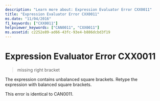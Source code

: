 ```yaml
---
description: "Learn more about: Expression Evaluator Error CXX0011"
title: "Expression Evaluator Error CXX0011"
ms.date: "11/04/2016"
f1_keywords: ["CXX0011"]
helpviewer_keywords: ["CAN0011", "CXX0011"]
ms.assetid: c2252e89-ad66-43fc-93e4-b886dcbd3f19
---
```

# Expression Evaluator Error CXX0011

> missing right bracket

The expression contains unbalanced square brackets. Retype the expression with balanced square brackets.

This error is identical to CAN0011.
